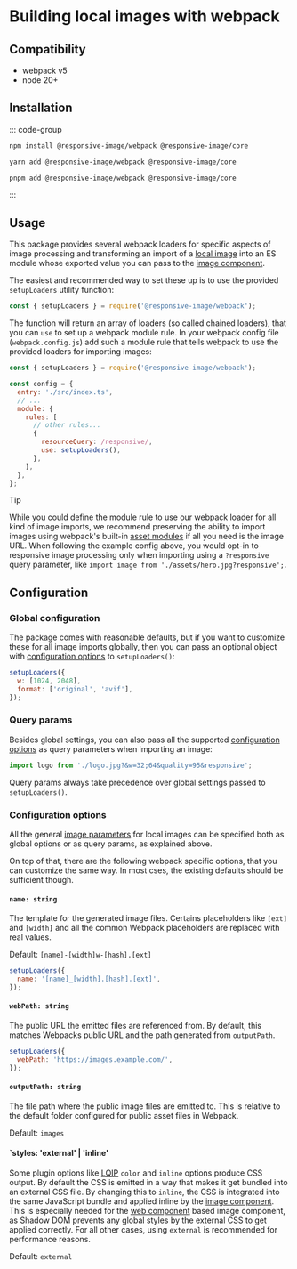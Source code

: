 # Building local images with webpack

## Compatibility

- webpack v5
- node 20+

## Installation

::: code-group

```bash [npm]
npm install @responsive-image/webpack @responsive-image/core
```

```bash [yarn]
yarn add @responsive-image/webpack @responsive-image/core
```

```bash [pnpm]
pnpm add @responsive-image/webpack @responsive-image/core
```

:::

## Usage

This package provides several webpack loaders for specific aspects of image processing and transforming an import of a [local image](../usage/local-images.md) into an ES module whose exported value you can pass to the [image component](../usage/component.md).

The easiest and recommended way to set these up is to use the provided `setupLoaders` utility function:

```js
const { setupLoaders } = require('@responsive-image/webpack');
```

The function will return an array of loaders (so called chained loaders), that you can `use` to set up a webpack module rule. In your webpack config file (`webpack.config.js`) add such a module rule that tells webpack to use the provided loaders for importing images:

```js
const { setupLoaders } = require('@responsive-image/webpack');

const config = {
  entry: './src/index.ts',
  // ...
  module: {
    rules: [
      // other rules...
      {
        resourceQuery: /responsive/,
        use: setupLoaders(),
      },
    ],
  },
};
```

> [!TIP]
> While you could define the module rule to use our webpack loader for all kind of image imports, we recommend preserving the ability to import images using webpack's built-in [asset modules](https://webpack.js.org/guides/asset-modules/) if all you need is the image URL. When following the example config above, you would opt-in to responsive image processing only when importing using a `?responsive` query parameter, like `import image from './assets/hero.jpg?responsive';`.

## Configuration

### Global configuration

The package comes with reasonable defaults, but if you want to customize these for all image imports globally, then you can pass an optional object with [configuration options](#configuration-options) to `setupLoaders()`:

```js
setupLoaders({
  w: [1024, 2048],
  format: ['original', 'avif'],
});
```

### Query params

Besides global settings, you can also pass all the supported [configuration options](#configuration-options) as query parameters when importing an image:

```js
import logo from './logo.jpg?&w=32;64&quality=95&responsive';
```

Query params always take precedence over global settings passed to `setupLoaders()`.

### Configuration options

All the general [image parameters](../usage/local-images.md#image-parameters-reference) for local images can be specified both as global options or as query params, as explained above.

On top of that, there are the following webpack specific options, that you can customize the same way. In most cses, the existing defaults should be sufficient though.

#### `name: string`

The template for the generated image files. Certains placeholders like `[ext]` and `[width]` and all the common Webpack placeholders are replaced with real values.

Default: `[name]-[width]w-[hash].[ext]`

```js
setupLoaders({
  name: '[name]_[width].[hash].[ext]',
});
```

#### `webPath: string`

The public URL the emitted files are referenced from. By default, this matches Webpacks public URL and the path generated from `outputPath`.

```js
setupLoaders({
  webPath: 'https://images.example.com/',
});
```

#### `outputPath: string`

The file path where the public image files are emitted to. This is relative to the default folder configured for public asset files in Webpack.

Default: `images`

#### `styles: 'external' | 'inline'

Some plugin options like [LQIP](../usage/lqip.md) `color` and `inline` options produce CSS output. By default the CSS is emitted in a way that makes it get bundled into an external CSS file. By changing this to `inline`, the CSS is integrated into the same JavaScript bundle and applied inline by the [image component](../usage/component.md). This is especially needed for the [web component](../frameworks/wc.md) based image component, as Shadow DOM prevents any global styles by the external CSS to get applied correctly. For all other cases, using `external` is recommended for performance reasons.

Default: `external`
